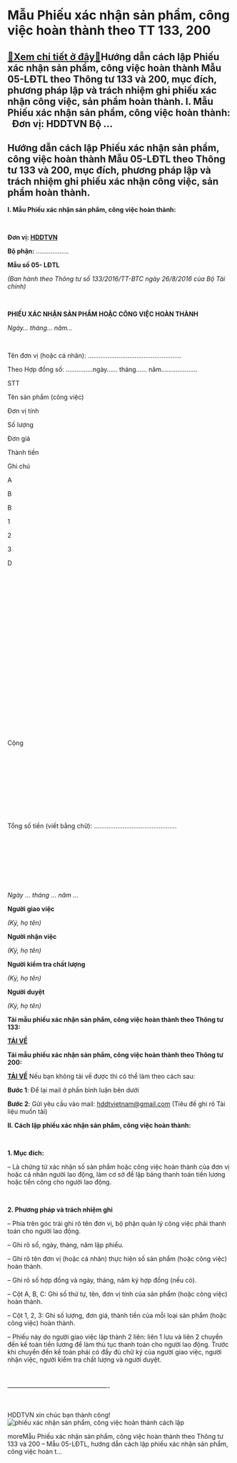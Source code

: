 Mẫu Phiếu xác nhận sản phẩm, công việc hoàn thành theo TT 133, 200
==================================================================

[:gift:Xem chi tiết ở đây:gift:](https://hddtvn.com/mau-phieu-xac-nhan-san-pham-cong-viec-hoan-thanh-theo-tt-133-200/)Hướng dẫn cách lập Phiếu xác nhận sản phẩm, công việc hoàn thành Mẫu 05-LĐTL theo Thông tư 133 và 200, mục đích, phương pháp lập và trách nhiệm ghi phiếu xác nhận công việc, sản phẩm hoàn thành. I. Mẫu Phiếu xác nhận sản phẩm, công việc hoàn thành:   Đơn vị: HDDTVN Bộ …
------------------------------------------------------------------------------------------------------------------------------------------------------------------------------------------------------------------------------------------------------------------------------



Hướng dẫn cách lập Phiếu xác nhận sản phẩm, công việc hoàn thành Mẫu 05-LĐTL theo Thông tư 133 và 200, mục đích, phương pháp lập và trách nhiệm ghi phiếu xác nhận công việc, sản phẩm hoàn thành.
----------------------------------------------------------------------------------------------------------------------------------------------------------------------------------------------------


**I. Mẫu Phiếu xác nhận sản phẩm, công việc hoàn thành:**



 




**Đơn vị: [HDDTVN](http://hddtvn.com/ "HDDTVN")**  

**Bộ phận:** ………………

**Mẫu số 05- LĐTL**  

*(Ban hành theo Thông tư số 133/2016/TT-BTC ngày 26/8/2016 của Bộ Tài chính)*



 



**PHIẾU XÁC NHẬN SẢN PHẨM HOẶC CÔNG VIỆC HOÀN THÀNH**  

*Ngày… tháng… năm…*  

  

Tên đơn vị (hoặc cá nhân): …………………………………………….

Theo Hợp đồng số: ……………ngày…… tháng…… năm………………..




STT

Tên sản phẩm (công việc)

Đơn vị tính

Số lượng

Đơn giá

Thành tiền

Ghi chú



A

B

B

1

2

3

D



 

   

    

    

    

  

 

 

 

 

 



 

Cộng

 

 

 

 

 



Tổng số tiền (viết bằng chữ): ……………………………………….  

    

  






 

 

*Ngày … tháng … năm …*



**Người giao việc**  

*(Ký, họ tên)*

**Người nhận việc**  

*(Ký, họ tên)*

**Người kiểm tra chất lượng**  

*(Ký, họ tên)*

**Người duyệt**  

*(Ký, họ tên)*




  
  

  

**Tải mẫu phiếu xác nhận sản phẩm, công việc hoàn thành theo Thông tư 133:**



[**TẢI VỀ**](http://drive.google.com/open?id=0B24q-XZt4667SXZGNU5CejB4cDQ "tải theo thông tư 133")

**Tải mẫu phiếu xác nhận sản phẩm, công việc hoàn thành theo Thông tư 200:**



[**TẢI VỀ**](https://drive.google.com/file/d/0B24q-XZt4667ME1SWEUyX0FmTzA "tải theo thông tư 200")
Nếu bạn không tải về được thì có thể làm theo cách sau:  

**Bước 1**: Để lại mail ở phần bình luận bên dưới  

**Bước 2**: Gửi yêu cầu vào mail: [hddtvietnam@gmail.com](mailto:hddtvietnam@gmail.com) (Tiêu đề ghi rõ Tài liệu muốn tải)



**II. Cách lập phiếu xác nhận sản phẩm, công việc hoàn thành:**  

   

**1. Mục đích:**  

– Là chứng từ xác nhận số sản phẩm hoặc công việc hoàn thành của đơn vị hoặc cá nhân người lao động, làm cơ sở để lập bảng thanh toán tiền lương hoặc tiền công cho người lao động.




   

**2. Phương pháp và trách nhiệm ghi**  

– Phía trên góc trái ghi rõ tên đơn vị, bộ phận quản lý công việc phải thanh toán cho người lao động.  

– Ghi rõ số, ngày, tháng, năm lập phiếu.  

– Ghi rõ tên đơn vị (hoặc cá nhân) thực hiện số sản phẩm (hoặc công việc) hoàn thành.  

– Ghi rõ số hợp đồng và ngày, tháng, năm ký hợp đồng (nếu có).  

– Cột A, B, C: Ghi số thứ tự, tên, đơn vị tính của sản phẩm (hoặc công việc) hoàn thành.  

– Cột 1, 2, 3: Ghi số lượng, đơn giá, thành tiền của mỗi loại sản phẩm (hoặc công việc) hoàn thành.


– Phiếu này do người giao việc lập thành 2 liên: liên 1 lưu và liên 2 chuyển đến kế toán tiền lương để làm thủ tục thanh toán cho người lao động. Trước khi chuyển đến kế toán phải có đầy đủ chữ ký của người giao việc, người nhận việc, người kiểm tra chất lượng và người duyệt.  

 



————————————————-


   

 HDDTVN xin chúc bạn thành công!
![phiếu xác nhận sản phẩm, công việc hoàn thành cách lập](https://hddtvn.com/wp-content/uploads/2021/01/phieu-xac-nhan-san-pham-cong-viec-hoan-thanh.png "phiếu xác nhận sản phẩm, công việc hoàn thành cách lập")


moreMẫu Phiếu xác nhận sản phẩm, công việc hoàn thành theo Thông tư 133 và 200 – Mẫu 05-LĐTL, hướng dẫn cách lập phiếu xác nhận sản phẩm, công việc hoàn t…

